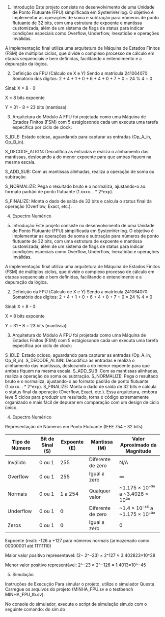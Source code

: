 
1. Introdução
Este projeto consiste no desenvolvimento de uma Unidade de Ponto Flutuante (FPU) simplificada em SystemVerilog. O objetivo é implementar as operações de soma e subtração para números de ponto flutuante de 32 bits, com uma estrutura de expoente e mantissa customizada, além de um sistema de flags de status para indicar condições especiais como Overflow, Underflow, Inexatidão e operações Inválidas.

A implementação final utiliza uma arquitetura de Máquina de Estados Finitos (FSM) de múltiplos ciclos, que divide o complexo processo de cálculo em etapas sequenciais e bem definidas, facilitando o entendimento e a depuração da lógica.

2. Definição da FPU (Cálculo de X e Y)
Sendo a matrícula 241064070
Somatório dos dígitos: 2 + 4 + 1 + 0 + 6 + 4 + 0 + 7 + 0 = 24 % 4 = 0

Sinal: X = 8 - 0

X = 8 bits expoente

Y = 31 – 8 = 23 bits (mantissa)

3. Arquitetura do Módulo
A FPU foi projetada como uma Máquina de Estados Finitos (FSM) com 5 estágiosonde cada um executa uma tarefa específica por ciclo de clock:

S_IDLE: Estado ocioso, aguardando para capturar as entradas (Op_A_in, Op_B_in).

S_DECODE_ALIGN: Decodifica as entradas e realiza o alinhamento das mantissas, deslocando a do menor expoente para que ambas fiquem na mesma escala.

S_ADD_SUB: Com as mantissas alinhadas, realiza a operação de soma ou subtração.

S_NORMALIZE: Pega o resultado bruto e o normaliza, ajustando-o ao formato padrão de ponto flutuante (1.xxxx... * 2^exp).

S_FINALIZE: Monta o dado de saída de 32 bits e calcula o status final da operação (Overflow, Exact, etc.).

4. Espectro Numérico

1. Introdução
Este projeto consiste no desenvolvimento de uma Unidade de Ponto Flutuante (FPU) simplificada em SystemVerilog. O objetivo é implementar as operações de soma e subtração para números de ponto flutuante de 32 bits, com uma estrutura de expoente e mantissa customizada, além de um sistema de flags de status para indicar condições especiais como Overflow, Underflow, Inexatidão e operações Inválidas.

A implementação final utiliza uma arquitetura de Máquina de Estados Finitos (FSM) de múltiplos ciclos, que divide o complexo processo de cálculo em etapas sequenciais e bem definidas, facilitando o entendimento e a depuração da lógica.

2. Definição da FPU (Cálculo de X e Y)
Sendo a matrícula 241064070
Somatório dos dígitos: 2 + 4 + 1 + 0 + 6 + 4 + 0 + 7 + 0 = 24 % 4 = 0

Sinal: X = 8 - 0

X = 8 bits expoente

Y = 31 – 8 = 23 bits (mantissa)

3. Arquitetura do Módulo
A FPU foi projetada como uma Máquina de Estados Finitos (FSM) com 5 estágiosonde cada um executa uma tarefa específica por ciclo de clock:

S_IDLE: Estado ocioso, aguardando para capturar as entradas (Op_A_in, Op_B_in).
S_DECODE_ALIGN: Decodifica as entradas e realiza o alinhamento das mantissas, deslocando a do menor expoente para que ambas fiquem na mesma escala.
S_ADD_SUB: Com as mantissas alinhadas, realiza a operação de soma ou subtração.
S_NORMALIZE: Pega o resultado bruto e o normaliza, ajustando-o ao formato padrão de ponto flutuante (1.xxxx... * 2^exp).
S_FINALIZE: Monta o dado de saída de 32 bits e calcula o status final da operação (Overflow, Exact, etc.).
Essa arquitetura, embora leve 5 ciclos para produzir um resultado, torna o código extremamente organizado e mais fácil de depurar em comparação com um design de ciclo único.

4. Espectro Numérico

Representação de Números em Ponto Flutuante (IEEE 754 - 32 bits)

| Tipo de Número      | Bit de Sinal (S) | Expoente (E) | Mantissa (M)         | Valor Aproximado da Magnitude                       |
|---------------------|------------------|--------------|----------------------|-----------------------------------------------------|
| Inválido            | 0 ou 1           | 255          | Diferente de zero    | N/A                                                 |
| Overflow            | 0 ou 1           | 255          | Igual a zero         | ∞                                                   |
| Normais             | 0 ou 1           | 1 a 254      | Qualquer valor       | ~1.175 × 10⁻³⁸ a ~3.4028 × 10³⁸                     |
| Underflow           | 0 ou 1           | 0            | Diferente de zero    | ~1.4 × 10⁻⁴⁵ a ~1.175 × 10⁻³⁸                       |
| Zeros               | 0 ou 1           | 0            | Igual a zero         | 0                                                   |


Expoente (real): -126 a +127 para números normais (armazenado como 00000001 até 11111110)

Maior valor positivo representável: (2− 2^−23) × 2^127 ≈ 3.402823×10^38
 
Menor valor positivo representável: 2^−23 × 2^−126 ≈ 1.4013×10^−45

5. Simulação
   
Instruções de Execução
Para simular o projeto, utilize o simulador  Questa. Carregue os arquivos do projeto (MINHA_FPU.sv e o testbench MINHA_FPU_tb.sv).

No console do simulador, execute o script de simulação sim.do com o seguinte comando:
do sim.do

